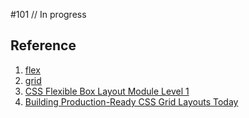 #101
// In progress

## Reference

1. [flex](https://github.com/xingbofeng/css-grid-flex/blob/master/flex/README.md)
1. [grid](https://www.xingbofeng.com/css-grid-flex/grid/)
1. [CSS Flexible Box Layout Module Level 1](https://drafts.csswg.org/css-flexbox-1/#flex-flow-property)
1. [Building Production-Ready CSS Grid Layouts Today](https://www.smashingmagazine.com/2017/06/building-production-ready-css-grid-layout/?utm_source=frontendfocus&utm_medium=email)